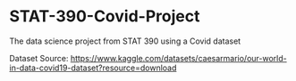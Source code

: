 # STAT-390-Covid-Project
The data science project from STAT 390 using a Covid dataset

Dataset Source: https://www.kaggle.com/datasets/caesarmario/our-world-in-data-covid19-dataset?resource=download
